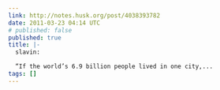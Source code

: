 ```yaml
---
link: http://notes.husk.org/post/4038393782
date: 2011-03-23 04:14 UTC
# published: false
published: true
title: |-
  slavin:

  “If the world’s 6.9 billion people lived in one city,...
tags: []
---
```



